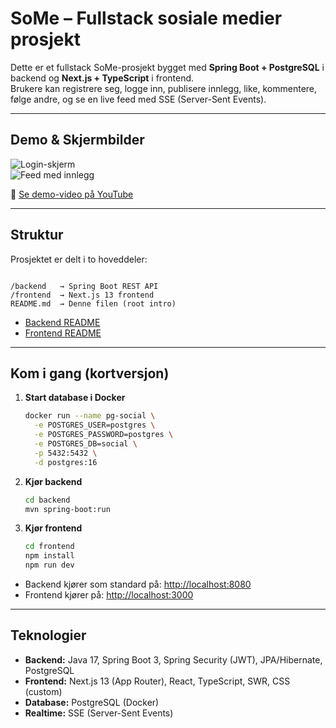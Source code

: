 # SoMe – Fullstack sosiale medier prosjekt

Dette er et fullstack SoMe-prosjekt bygget med **Spring Boot + PostgreSQL** i backend og **Next.js + TypeScript** i frontend.  
Brukere kan registrere seg, logge inn, publisere innlegg, like, kommentere, følge andre, og se en live feed med SSE (Server-Sent Events).

---

## Demo & Skjermbilder

![Login-skjerm](docs/screens/login.png)  
![Feed med innlegg](docs/screens/feed.png)  

🎥 [Se demo-video på YouTube](https://youtu.be/sett-inn-din-demo-link)

---

## Struktur

Prosjektet er delt i to hoveddeler:

```

/backend   → Spring Boot REST API
/frontend  → Next.js 13 frontend
README.md  → Denne filen (root intro)

````

- [Backend README](https://github.com/587851/SoMe-prosjekt/blob/master/some-project-backend/README.md)  
- [Frontend README](https://github.com/587851/SoMe-prosjekt/blob/master/some-project-frontend/README.md)  

---


## Kom i gang (kortversjon)


1. **Start database i Docker**
   ```bash
   docker run --name pg-social \
     -e POSTGRES_USER=postgres \
     -e POSTGRES_PASSWORD=postgres \
     -e POSTGRES_DB=social \
     -p 5432:5432 \
     -d postgres:16


2. **Kjør backend**

   ```bash
   cd backend
   mvn spring-boot:run
   ```

3. **Kjør frontend**

   ```bash
   cd frontend
   npm install
   npm run dev
   ```

* Backend kjører som standard på: [http://localhost:8080](http://localhost:8080)
* Frontend kjører på: [http://localhost:3000](http://localhost:3000)

---

## Teknologier

* **Backend:** Java 17, Spring Boot 3, Spring Security (JWT), JPA/Hibernate, PostgreSQL
* **Frontend:** Next.js 13 (App Router), React, TypeScript, SWR, CSS (custom)
* **Database:** PostgreSQL (Docker)
* **Realtime:** SSE (Server-Sent Events)





